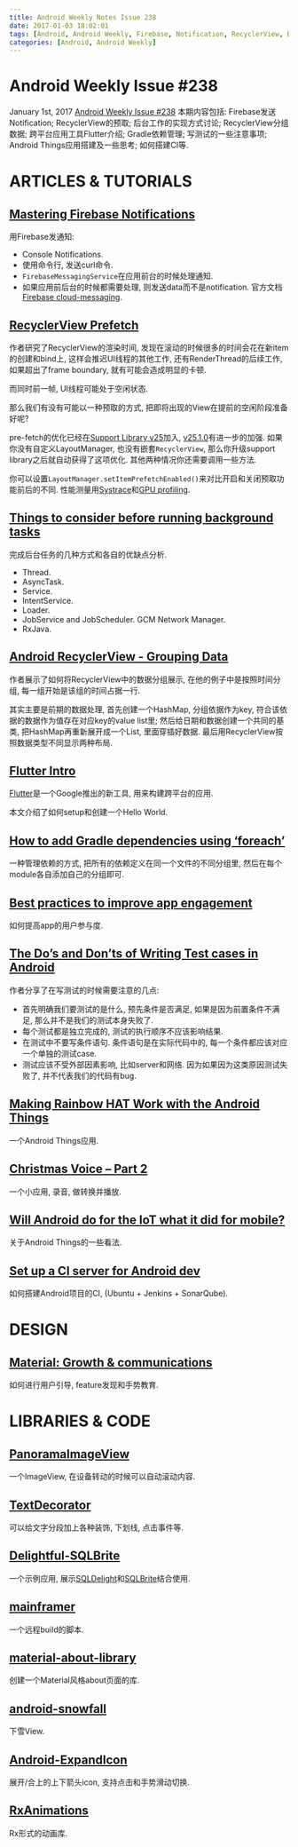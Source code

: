 ```yaml
---
title: Android Weekly Notes Issue 238
date: 2017-01-03 18:02:01
tags: [Android, Android Weekly, Firebase, Notification, RecyclerView, Background work, Flutter, Gradle, Testing, Android Things, CI]
categories: [Android, Android Weekly]
---
```


# Android Weekly Issue #238
January 1st, 2017
[Android Weekly Issue #238](http://androidweekly.net/issues/issue-238)
本期内容包括: Firebase发送Notification; RecyclerView的预取; 后台工作的实现方式讨论; RecyclerView分组数据; 跨平台应用工具Flutter介绍; Gradle依赖管理; 
写测试的一些注意事项; Android Things应用搭建及一些思考; 如何搭建CI等.
 
<!-- more -->

# ARTICLES & TUTORIALS
## [Mastering Firebase Notifications](https://medium.com/@Miqubel/mastering-firebase-notifications-36a3ffe57c41#.ykkpzrs4l)
用Firebase发通知:
- Console Notifications.
- 使用命令行, 发送curl命令.
- `FirebaseMessagingService`在应用前台的时候处理通知.
- 如果应用前后台的时候都需要处理, 则发送data而不是notification.
官方文档[Firebase cloud-messaging](https://firebase.google.com/docs/cloud-messaging/android/receive).

## [RecyclerView Prefetch](https://medium.com/google-developers/recyclerview-prefetch-c2f269075710#.21takened)
作者研究了RecyclerView的渲染时间, 发现在滚动的时候很多的时间会花在新item的创建和bind上, 这样会推迟UI线程的其他工作, 还有RenderThread的后续工作, 如果超出了frame boundary, 就有可能会造成明显的卡顿.

而同时前一帧, UI线程可能处于空闲状态.

那么我们有没有可能以一种预取的方式, 把即将出现的View在提前的空闲阶段准备好呢?

pre-fetch的优化已经在[Support Library v25](https://developer.android.com/topic/libraries/support-library/revisions.html#rev25-0-0)加入, [v25.1.0](https://developer.android.com/topic/libraries/support-library/revisions.html#25-1-0)有进一步的加强. 如果你没有自定义LayoutManager, 也没有嵌套`RecyclerView`, 那么你升级support library之后就自动获得了这项优化. 其他两种情况你还需要调用一些方法.

你可以设置`LayoutManager.setItemPrefetchEnabled()`来对比开启和关闭预取功能前后的不同. 性能测量用[Systrace](https://developer.android.com/studio/profile/systrace.html)和[GPU profiling](https://developer.android.com/studio/profile/dev-options-rendering.html).

## [Things to consider before running background tasks](https://blog.yipl.com.np/things-to-consider-before-running-background-tasks-e71f00d2ad3a#.baugcaodi)
完成后台任务的几种方式和各自的优缺点分析.
- Thread.
- AsyncTask.
- Service.
- IntentService.
- Loader.
- JobService and JobScheduler. GCM Network Manager.
- RxJava.

## [Android RecyclerView - Grouping Data](https://krtkush.github.io/2016/07/08/android-recyclerview-grouping-data.html)
作者展示了如何将RecyclerView中的数据分组展示, 在他的例子中是按照时间分组, 每一组开始是该组的时间占据一行.

其实主要是前期的数据处理, 首先创建一个HashMap, 分组依据作为key, 符合该依据的数据作为值存在对应key的value list里; 然后给日期和数据创建一个共同的基类, 把HashMap再重新展开成一个List, 里面穿插好数据. 最后用RecyclerView按照数据类型不同显示两种布局.

## [Flutter Intro](https://medium.com/@develodroid/flutter-i-intro-and-install-a8bf6dfcc7c8#.f9ktsu3r8)
[Flutter](https://flutter.io/)是一个Google推出的新工具, 用来构建跨平台的应用.

本文介绍了如何setup和创建一个Hello World.

## [How to add Gradle dependencies using ‘foreach’](https://hackernoon.com/android-how-to-add-gradle-dependencies-using-foreach-c4cbcc070458#.aplxhrmn3)
一种管理依赖的方式, 把所有的依赖定义在同一个文件的不同分组里, 然后在每个module各自添加自己的分组即可.

## [Best practices to improve app engagement](https://android-developers.googleblog.com/2016/12/important-best-practices-to-improve-app-engagement.html) 
如何提高app的用户参与度.

## [The Do’s and Don’ts of Writing Test cases in Android](https://blog.mindorks.com/the-dos-and-don-ts-of-writing-test-cases-in-android-70f1b5dab3e1#.7ol81s1wo)
作者分享了在写测试的时候需要注意的几点:
- 首先明确我们要测试的是什么, 预先条件是否满足, 如果是因为前置条件不满足, 那么并不是我们的测试本身失败了.
- 每个测试都是独立完成的, 测试的执行顺序不应该影响结果.
- 在测试中不要写条件语句. 条件语句是在实际代码中的, 每一个条件都应该对应一个单独的测试case.
- 测试应该不受外部因素影响, 比如server和网络. 因为如果因为这类原因测试失败了, 并不代表我们的代码有bug.

## [Making Rainbow HAT Work with the Android Things](https://blog.egorand.me/making-rainbow-hat-work-with-the-android-things-2/)
一个Android Things应用.

## [Christmas Voice – Part 2](https://blog.stylingandroid.com/christmas-voice-part-2/)
一个小应用, 录音, 做转换并播放.

## [Will Android do for the IoT what it did for mobile?](https://medium.com/@carl.whalley/will-android-do-for-iot-what-it-did-for-mobile-c9ac79d06c#.41phc9zbb)
关于Android Things的一些看法.

## [Set up a CI server for Android dev](https://medium.com/@pamartineza/how-to-set-up-a-continuous-integration-server-for-android-development-ubuntu-jenkins-sonarqube-43c1ed6b08d3#.lzs2m4zg8)
如何搭建Android项目的CI, (Ubuntu + Jenkins + SonarQube).

# DESIGN
## [Material: Growth & communications](https://material.io/guidelines/growth-communications/introduction.html#)
如何进行用户引导, feature发现和手势教育.

# LIBRARIES & CODE
## [PanoramaImageView](https://github.com/gjiazhe/PanoramaImageView)
一个ImageView, 在设备转动的时候可以自动滚动内容.

## [TextDecorator](https://github.com/nntuyen/text-decorator)
可以给文字分段加上各种装饰, 下划线, 点击事件等.

## [Delightful-SQLBrite](https://github.com/geralt-encore/Delightful-SQLBrite)
一个示例应用, 展示[SQLDelight](https://github.com/square/sqldelight)和[SQLBrite](https://github.com/square/sqlbrite)结合使用.

## [mainframer](https://github.com/gojuno/mainframer)
一个远程build的脚本.

## [material-about-library](https://github.com/daniel-stoneuk/material-about-library)
创建一个Material风格about页面的库.

## [android-snowfall](https://github.com/JetradarMobile/android-snowfall)
下雪View.

## [Android-ExpandIcon](https://github.com/zagum/Android-ExpandIcon)
展开/合上的上下箭头icon, 支持点击和手势滑动切换.

## [RxAnimations](https://github.com/0ximDigital/RxAnimations)
Rx形式的动画库.